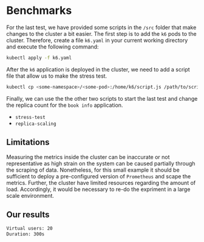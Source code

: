 # Benchmarks

For the last test, we have provided some scripts in the `/src` folder that make changes to the cluster a bit easier.
The first step is to add the `k6` pods to the cluster.
Therefore, create a file `k6.yaml` in your current working directory and execute the following command:

```bash
kubectl apply -f k6.yaml
```

After the `k6` application is deployed in the cluster, we need to add a script file that allow us to make the stress test.

```bash
kubectl cp <some-namespace>/<some-pod>:/home/k6/script.js /path/to/script.js
```

Finally, we can use the the other two scripts to start the last test and change the replica count for the `book info` application.

- `stress-test`
- `replica-scaling`

## Limitations

Measuring the metrics inside the cluster can be inaccurate or not representative as high strain on the system can be caused partially through the scraping of data.
Nonetheless, for this small example it should be sufficient to deploy a pre-configured version of `Prometheus` and scape the metrics.
Further, the cluster have limited resources regarding the amount of load.
Accordingly, it would be necessary to re-do the expriment in a large scale environment.

## Our results

```txt
Virtual users: 20
Duration: 300s
```
